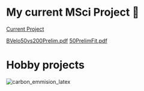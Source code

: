 # My current MSci Project 🔭
[Current Project](https://github.com/LHCb-UII-Masters-Project/LHCb-Analysis-Code) 

[BVelo50vs200Prelim.pdf](https://github.com/user-attachments/files/18470484/BVelo50vs200Prelim.pdf)
[50PrelimFit.pdf](https://github.com/user-attachments/files/18470487/50PrelimFit.pdf)


# Hobby projects
![carbon_emmision_latex](https://github.com/user-attachments/assets/39a461c3-7a24-49d7-839d-4f6d32c0ff0d)


<!--
**jackmcqueen02/jackmcqueen02** is a ✨ _special_ ✨ repository because its `README.md` (this file) appears on your GitHub profile.

Here are some ideas to get you started:

- 🔭 I’m currently working on ...
- 🌱 I’m currently learning ...
- 👯 I’m looking to collaborate on ...
- 🤔 I’m looking for help with ...
- 💬 Ask me about ...
- 📫 How to reach me: ...
- 😄 Pronouns: ...
- ⚡ Fun fact: ...
-->
